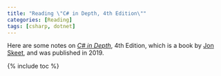 ```yaml
---
title: "Reading \"C# in Depth, 4th Edition\""
categories: [Reading]
tags: [csharp, dotnet]
---
```


Here are some notes on *[C# in Depth](https://csharpindepth.com/)*, 4th Edition, which is a book by [Jon Skeet](https://codeblog.jonskeet.uk/), and was published in 2019.

{% include toc %}
